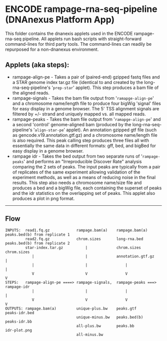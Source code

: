 <!-- dx-header -->
# ENCODE rampage-rna-seq-pipeline (DNAnexus Platform App)

This folder contains the dnanexis applets used in the ENCODE rampage-rna-seq pipeline. All applets run 
bash scripts with straight-forward command-lines for third party tools.  The command-lines can readily 
be repurposed for a non-dnanexus environment.

## Applets (aka steps):
- rampage-align-pe - Takes a pair of (paired-end) gzipped fastq files and a STAR genome index tar.gz file (identical 
                     to and created by the long-rna-seq-pipeline's '`prep-star`' applet).  This step produces a bam file 
                     of the aligned reads. 
- rampage-signals  - Takes the bam file output from '`ramapge-align-pe`' and a chromosome name/length file to produce 
                     four bigWig 'signal' files for easy display in a genome browser.  The 5' TSS alignment signals
                     are filtered by +/- strand and uniquely mapped vs. all mapped reads.
- rampage-peaks    - Takes the bam file output from '`ramapge-align-pe`' and a second 'control' genome-aligned bam 
                     (produced by the long-rna-seq-pipeline's '`align-star-pe`' applet).  An annotation gzipped gtf 
                     file (such as gencode.v19.annotation.gtf.gz) and a chromosome name/length file is also required. 
                     This peak calling step produces three files all with essentially the same data in different 
                     formats: gff, bed, and bigBed for easy display in a genome browser.  
- rampage idr      - Takes the bed output from two separate runs of '`rampage-peaks`' and performs an "Irreproducible 
                     Discover Rate" analysis comparing the 2 sets of peaks.  The input peaks are typically from a 
                     pair of replicates of the same experiment allowing validation of the experiment methods, as well
                     as a means of reducing noise in the final results.  This step also needs a chromosome name/size 
                     file and produces a bed and a bigWig file, each containing the superset of peaks and the idr 
                     statistics on the overlapping set of peaks.  This applet also produces a plot in png format.
                     
---------
## Flow
```
INPUTS:  read1.fq.gz            rampage.bam(a)    rampage.bam(a)     peaks.bed(b) from replicate 1
         read2.fq.gz            chrom.sizes       long-rna.bed       peaks.bed(b) from replicate 2
         star-index.tar.gz          |             chrom.sizes        chrom.sizes
            |                       |             annotation.gtf.gz      |
            |                       |                 |                  |
            V                       V                 V                  V
STEPS:   rampage-align-pe ====> rampage-signals,  rampage-peaks ===> rampage-idr
            |                       |                 |                  |
            V                       V                 V                  V
OUTPUTS: rampage.bam(a)         unique-plus.bw    peaks.gtf          peaks-idr.bed
                                unique-minus.bw   peaks.bed(b)       peaks-idr.bb
                                all-plus.bw       peaks.bb           idr-plot.png
                                all-minus.bw
```

